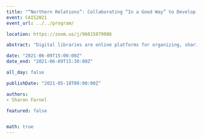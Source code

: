 ```yaml
---
title: "“Northern Relations”: Collaborating “In a Good Way” to Develop the Inuvialuit Digital Library Metadata Framework"
event: CAIS2021
event_url: ../../program/

location: https://zoom.us/j/96815079086

abstract: "Digital libraries are online platforms for organizing, sharing, and providing access to resources. Ideally, they are developed by, with, and for specific user communities. Metadata frameworks, as integral components of digital libraries, should also reflect the needs and serve the interests of those communities. In this paper I report on one aspect of my doctoral research which involved working collaboratively, respectfully, and appropriately with members of the Inuvialuit community in the northwestern part of Canada to explore and articulate a culturally responsive metadata framework for their digital library of cultural resources. "

date: "2021-06-09T15:00:00Z"
date_end: "2021-06-09T15:30:00Z"

all_day: false

publishDate: "2021-05-18T00:00:00Z"

authors:
- Sharon Farnel

featured: false


math: true
---
```

